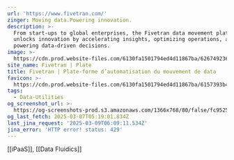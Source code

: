 ```yaml
---
url: 'https://www.fivetran.com/'
zinger: Moving data.Powering innovation.
description: >-
  From start-ups to global enterprises, the Fivetran data movement platform
  unlocks innovation by accelerating insights, optimizing operations, and
  powering data-driven decisions.
image: >-
  https://cdn.prod.website-files.com/6130fa1501794ed4d11867ba/6267492360c41b79149c466a_fivetran_OGI.png
site_name: Fivetran | Plate
title: Fivetran | Plate-forme d’automatisation du mouvement de data
favicon: >-
  https://cdn.prod.website-files.com/6130fa1501794ed4d11867ba/6157393b4dfeb61275ec8f97_color.png
tags:
  - Data-Utilities
og_screenshot_url: >-
  https://og-screenshots-prod.s3.amazonaws.com/1366x768/80/false/fc9525a0befd2e4bfd611b55b9bb545e68055b53fee17a8b811893cc3ee3dc8e.jpeg
og_last_fetch: 2025-03-07T05:19:01.834Z
last_jina_request: '2025-03-09T06:09:11.534Z'
jina_error: 'HTTP error! status: 429'
---
```

[[iPaaS]], [[Data Fluidics]]



